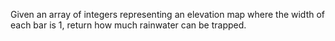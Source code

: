 Given an array of integers representing an elevation map where the width of each bar is 1, return how much rainwater can be trapped. 
